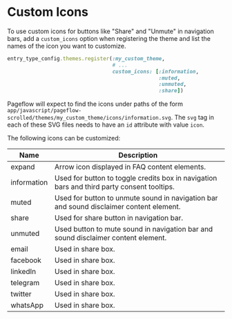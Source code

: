 # Custom Icons

To use custom icons for buttons like "Share" and "Unmute" in
navigation bars, add a `custom_icons` option when registering the
theme and list the names of the icon you want to customize.

``` ruby
entry_type_config.themes.register(:my_custom_theme,
                                  # ...
                                  custom_icons: [:information,
                                                 :muted,
                                                 :unmuted,
                                                 :share])

```

Pageflow will expect to find the icons under paths of the form
`app/javascript/pageflow-scrolled/themes/my_custom_theme/icons/information.svg`. The
`svg` tag in each of these SVG files needs to have an `id` attribute
with value `icon`.

The following icons can be customized:

| Name | Description |
| ---- | ----------- |
| expand | Arrow icon displayed in FAQ content elements. |
| information | Used for button to toggle credits box in navigation bars and third party consent tooltips. |
| muted | Used for button to unmute sound in navigation bar and sound disclaimer content element. |
| share | Used for share button in navigation bar. |
| unmuted | Used button to mute sound in navigation bar and sound disclaimer content element. |
| email | Used in share box. |
| facebook | Used in share box. |
| linkedIn | Used in share box. |
| telegram | Used in share box. |
| twitter | Used in share box. |
| whatsApp | Used in share box. |

